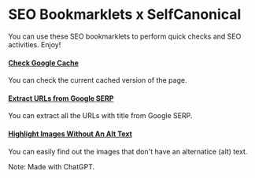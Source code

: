 # SEO Bookmarklets x SelfCanonical

You can use these SEO bookmarklets to perform quick checks and SEO activities. Enjoy!

#### [Check Google Cache](https://github.com/selfcanonical/seo-bookmarklets/blob/main/google-cache.js)
You can check the current cached version of the page.
#### [Extract URLs from Google SERP](https://github.com/selfcanonical/seo-bookmarklets/blob/main/google-serp-urls.js)
You can extract all the URLs with title from Google SERP.
#### [Highlight Images Without An Alt Text](https://github.com/selfcanonical/seo-bookmarklets/blob/main/images-without-alt-text.js)
You can easily find out the images that don't have an alternatice (alt) text.

Note: Made with ChatGPT.
